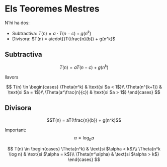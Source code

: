 # Els Teoremes Mestres

N'hi ha dos:
- Subtractiva: $T(n) = a\cdot{}T(n-c) + g(n^k)$
- Divisora: $T(n) = a\cdot{}T(\frac{n}{b}) + g(n^k)$

## Subtractiva
$$T(n) = aT(n-c) + g(n^k)$$

llavors

$$
T(n) \in
\begin{cases}
\Theta(n^k)           & \text{si $a < 1$}\\
\Theta(n^{k+1})       & \text{si $a = 1$}\\
\Theta(a^\frac{n}{c}) & \text{si $a > 1$}
\end{cases}
$$

## Divisora
$$T(n) = aT(\frac{n}{b}) + g(n^k)$$

Important: $$\alpha = \log_b{a}$$

$$
T(n) \in
\begin{cases}
\Theta(n^k)        & \text{si $\alpha < k$}\\
\Theta(n^k \log n) & \text{si $\alpha = k$}\\
\Theta(n^\alpha)   & \text{si $\alpha > k$}
\end{cases}
$$

